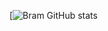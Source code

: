 [![Bram GitHub stats](https://github-readme-stats-eight-theta.vercel.app/api?username=bramstroker&show_icons=true&include_all_commits=true&count_private=true&hide_border=true&hide=html,css&title_color=ffffff&text_color=c9cacc&icon_color=4AB197&bg_color=1A2B34)
